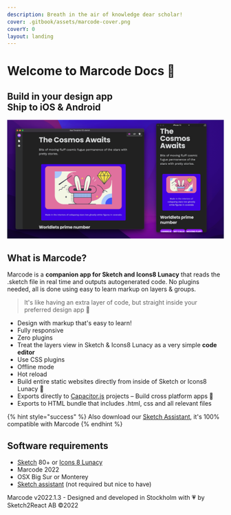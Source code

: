 ```yaml
---
description: Breath in the air of knowledge dear scholar!
cover: .gitbook/assets/marcode-cover.png
coverY: 0
layout: landing
---
```


# Welcome to Marcode Docs 🏡

Build in your design app\
Ship to iOS & Android
---------------------

![](.gitbook/assets/Marcode-MoneyShot.png)

## What is Marcode?

Marcode is a **companion app for Sketch and Icons8 Lunacy** that reads the .sketch file in real time and outputs autogenerated code. No plugins needed, all is done using easy to learn markup on layers & groups.

> It's like having an extra layer of code, but straight inside your preferred design app 💪

* Design with markup that's easy to learn!&#x20;
* Fully responsive
* Zero plugins
* Treat the layers view in Sketch & Icons8 Lunacy as a very simple **code editor**
* Use CSS plugins
* Offline mode
* Hot reload
* Build entire static websites directly from inside of Sketch or Icons8 Lunacy 🤯
* Exports directly to [Capacitor.js](https://capacitorjs.com) projects – Build cross platform apps 💪
* Exports to HTML bundle that includes .html, css and all relevant files

{% hint style="success" %}
Also download our [Sketch Assistant](https://www.sketch.com/extensions/assistants/@sketch2react/sketch2react-assistant/), it's 100% compatible with Marcode
{% endhint %}

## Software requirements

* [Sketch](https://sketch.com) 80+ or [Icons 8 Lunacy](https://apps.apple.com/se/app/icons8-lunacy/id1582493835?mt=12)
* Marcode 2022
* OSX Big Sur or Monterey
* [Sketch assistant](https://www.sketch.com/extensions/assistants/@sketch2react/sketch2react-assistant/) (not required but nice to have)

Marcode v2022.1.3 - Designed and developed in Stockholm with 💗 by Sketch2React AB ©2022
